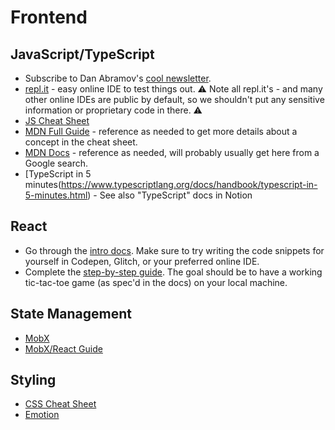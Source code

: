 # Frontend 

## JavaScript/TypeScript
* Subscribe to Dan Abramov's [cool newsletter](https://justjavascript.com/).
* [repl.it](repl.it) - easy online IDE to test things out. ⚠️ Note all repl.it's - and many other online IDEs are public by default, so we shouldn't put any sensitive information or proprietary code in there. ⚠️
* [JS Cheat Sheet](https://htmlcheatsheet.com/js/)
* [MDN Full Guide](https://developer.mozilla.org/en-US/docs/Web/JavaScript/Guide) - reference as needed to get more details about a concept in the cheat sheet. 
* [MDN Docs](https://developer.mozilla.org/en-US/docs/Web) - reference as needed, will probably usually get here from a Google search.
* [TypeScript in 5 minutes(https://www.typescriptlang.org/docs/handbook/typescript-in-5-minutes.html) - See also "TypeScript" docs in Notion

## React 
* Go through the [intro docs](https://reactjs.org/docs/hello-world.html). Make sure to try writing the code snippets for yourself in Codepen, Glitch, or your preferred online IDE. 
* Complete the [step-by-step guide](https://reactjs.org/tutorial/tutorial.html). The goal should be to have a working tic-tac-toe game (as spec'd in the docs) on your local machine. 

## State Management 
* [MobX](https://mobx.js.org/README.html)
* [MobX/React Guide](https://mobx.js.org/getting-started.html)

## Styling
* [CSS Cheat Sheet](https://htmlcheatsheet.com/css/)
* [Emotion](https://emotion.sh/docs/introduction)